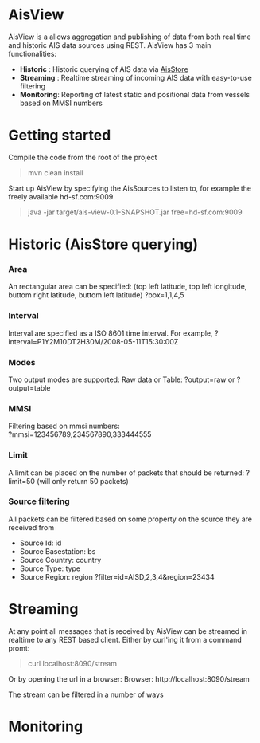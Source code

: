 AisView
=======

AisView is a allows aggregation and publishing of data from both real time and historic AIS data sources using REST.
AisView has 3 main functionalities:
* __Historic__  : Historic querying of AIS data via [AisStore](https://github.com/dma-ais/AisStore "AisStore")
* __Streaming__ : Realtime streaming of incoming AIS data with easy-to-use filtering
* __Monitoring__: Reporting of latest static and positional data from vessels based on MMSI numbers

Getting started
=======
Compile the code from the root of the project
> mvn clean install

Start up AisView by specifying the AisSources to listen to, for example the freely available hd-sf.com:9009
> java -jar target/ais-view-0.1-SNAPSHOT.jar free=hd-sf.com:9009

Historic (AisStore querying)
=======

### Area ###
An rectangular area can be specified: (top left latitude, top left longitude, buttom right latitude, buttom left latitude)
?box=1,1,4,5 

### Interval ###
Interval are specified as a ISO 8601 time interval. For example,
?interval=P1Y2M10DT2H30M/2008-05-11T15:30:00Z

### Modes ###
Two output modes are supported: Raw data or Table:
?output=raw or ?output=table

### MMSI ###
Filtering based on mmsi numbers:  
?mmsi=123456789,234567890,333444555

### Limit ###
A limit can be placed on the number of packets that should be returned:
?limit=50 (will only return 50 packets)

### Source filtering ###
All packets can be filtered based on some property on the source they are received from 
* Source Id: id
* Source Basestation: bs
* Source Country: country
* Source Type: type
* Source Region: region
?filter=id=AISD,2,3,4&region=23434


Streaming
=======
At any point all messages that is received by AisView can be streamed in realtime to any REST based client.
Either by curl'ing it from a command promt:

> curl localhost:8090/stream 

Or by opening the url in a browser:
Browser: http://localhost:8090/stream

The stream can be filtered in a number of ways

Monitoring
=======

